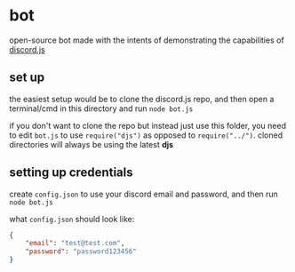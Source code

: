 # bot

open-source bot made with the intents of demonstrating the capabilities of [discord.js](https://github.com/ifyoucanhear/djs)

## set up

the easiest setup would be to clone the discord.js repo, and then open a terminal/cmd in this directory and run `node bot.js`

if you don't want to clone the repo but instead just use this folder, you need to edit `bot.js` to use `require("djs")` as opposed to `require("../")`. cloned directories will always be using the latest **djs**

## setting up credentials

create `config.json` to use your discord email and password, and then run `node bot.js`

what `config.json` should look like:

```json
{
    "email": "test@test.com",
    "password": "password123456"
}
```
